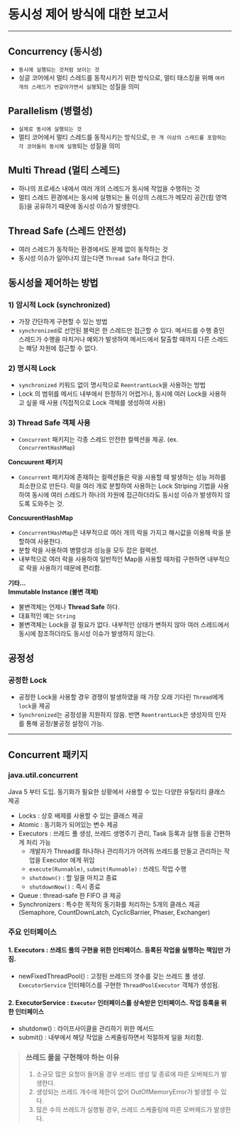 # 동시성 제어 방식에 대한 보고서

---

## Concurrency (동시성)
- `동시에 실행되는 것처럼 보이는 것`
- 싱글 코어에서 멀티 스레드를 동작시키기 위한 방식으로, 멀티 태스킹을 위해 `여러 개의 스레드가 번갈아가면서 실행`되는 성질을 의미

## Parallelism (병렬성)
- `실제로 동시에 실행되는 것`
- 멀티 코어에서 멀티 스레드를 동작시키는 방식으로, `한 개 이상의 스레드를 포함하는 각 코어들이 동시에 실행`되는 성질을 의미

## Multi Thread (멀티 스레드)
- 하나의 프로세스 내에서 여러 개의 스레드가 동시에 작업을 수행하는 것
- 멀티 스레드 환경에서는 동시에 실행되는 둘 이상의 스레드가 메모리 공간(힙 영역 등)을 공유하기 때문에 동시성 이슈가 발생한다.

## Thread Safe (스레드 안전성)
- 여러 스레드가 동작하는 환경에서도 문제 없이 동작하는 것
- 동시성 이슈가 일어나지 않는다면 `Thread Safe` 하다고 한다.

## 동시성을 제어하는 방법
### 1) 암시적 Lock (synchronized)
- 가장 간단하게 구현할 수 있는 방법
- `synchronized`로 선언된 블럭은 한 스레드만 접근할 수 있다. 메서드를 수행 중인 스레드가 수행을 마치거나 예외가 발생하여 메서드에서 탈출할 때까지 다른 스레드는 해당 자원에 접근할 수 없다.

### 2) 명시적 Lock
- `synchronized` 키워드 없이 명시적으로 `ReentrantLock`을 사용하는 방법
- Lock 의 범위를 메서드 내부에서 한정하기 어렵거나, 동시에 여러 Lock을 사용하고 싶을 때 사용 (직접적으로 Lock 객체를 생성하여 사용)

### 3) Thread Safe 객체 사용
- `Concurrent` 패키지는 각종 스레드 안전한 컬렉션을 제공. (ex. `ConcurrentHashMap`)

**Concuurent 패키지**
- `Concurrent` 패키지에 존재하는 컬렉션들은 락을 사용할 때 발생하는 성능 저하를 최소한으로 만든다. 
락을 여러 개로 분할하여 사용하는 Lock Striping 기법을 사용하여 동시에 여러 스레드가 하나의 자원에 접근하더라도 동시성 이슈가 발생하지 않도록 도와주는 것.

**ConcuurentHashMap**
- `ConcurrentHashMap`은 내부적으로 여러 개의 락을 가지고 해시값을 이용해 락을 분할하여 사용한다. 
- 분할 락을 사용하여 병렬성과 성능을 모두 잡은 컬렉션.
- 내부적으로 여러 락을 사용하여 일반적인 Map을 사용할 때처럼 구현하면 내부적으로 락을 사용하기 때문에 편리함.

**기타...**</br>
**Immutable Instance (불변 객체)**
- 불변객체는 언제나 **Thread Safe** 하다. 
- 대표적인 예는 `String`
- 불변객체는 Lock을 걸 필요가 없다. 내부적인 상태가 변하지 않아 여러 스레드에서 동시에 참조하더라도 동시성 이슈가 발생하지 않는다.

## 공정성
### 공정한 Lock
- 공정한 Lock을 사용할 경우 경쟁이 발생하였을 때 가장 오래 기다린 `Thread`에게 `lock`을 제공
- `Synchronized`는 공정성을 지원하지 않음. 반면 `ReentrantLock`은 생성자의 인자를 통해 공정/불공정 설정이 가능.
---

## Concurrent 패키지
### **java.util.concurrent**  
Java 5 부터 도입. 동기화가 필요한 상황에서 사용할 수 있는 다양한 유틸리티 클래스 제공
- Locks : 상호 배제를 사용할 수 있는 클래스 제공
- Atomic : 동기화가 되어있는 변수 제공
- Executors : 쓰레드 풀 생성, 쓰레드 생명주기 관리, Task 등록과 실행 등을 간편하게 처리 가능  
  - 개발자가 Thread를 하나하나 관리하기가 어려워 쓰레드를 만들고 관리하는 작업을 Executor 에게 위임
  - `execute(Runnable)`, `submit(Runnable)` : 쓰레드 작업 수행
  - `shutdown()` : 할 일을 마치고 종료
  - `shutdownNow()` : 즉시 종료  
- Queue : thread-safe 한 FIFO 큐 제공
- Synchronizers : 특수한 목적의 동기화를 처리하는 5개의 클래스 제공 (Semaphore, CountDownLatch, CyclicBarrier, Phaser, Exchanger)

### 주요 인터페이스
#### 1. **Executors** : 쓰레드 풀의 구현을 위한 인터페이스. **등록된 작업을 실행하는 책임**만 가짐.
- newFixedThreadPool() : 고정된 쓰레드의 갯수를 갖는 쓰레드 풀 생성.  
`ExecutorService` 인터페이스를 구현한 `ThreadPoolExecutor` 객체가 생성됨.

#### 2. **ExecutorService** : `Executor` 인터페이스를 상속받은 인터페이스. **작업 등록**을 위한 인터페이스
- shutdonw() : 라이프사이클을 관리하기 위한 메서드
- submit() : 내부에서 해당 작업을 스케줄링하면서 적절하게 일을 처리함.

> ### 쓰레드 풀을 구현해야 하는 이유
> 1. 소규모 많은 요청이 들어올 경우 쓰레드 생성 및 종료에 따른 오버헤드가 발생한다.
> 2. 생성되는 쓰레드 개수에 제한이 없어 OutOfMemoryError가 발생할 수 있다.
> 3. 많은 수의 쓰레드가 실행될 경우, 쓰레드 스케줄링에 따른 오버헤드가 발생한다.



